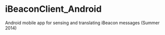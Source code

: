 iBeaconClient_Android
=====================

Android mobile app for sensing and translating iBeacon messages (Summer 2014)
